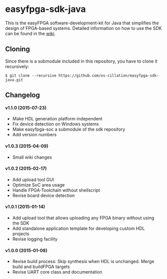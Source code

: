 # easyfpga-sdk-java
This is the easyFPGA software-development-kit for Java that simplifies the design of FPGA-based systems. Detailed information on how to use the SDK can be found in the [wiki](wiki/README.md). 

## Cloning
Since there is a submodule included in this repository, you have to clone it recursively:

```
$ git clone --recursive https://github.com/os-cillation/easyfpga-sdk-java.git
```

## Changelog

#### v1.1.0 (2015-07-23)
* Make HDL generation platform independent
* Fix device detection on Windows systems
* Make easyfpga-soc a submodule of the sdk repository
* Add version numbers

#### v1.0.3 (2015-04-09)
* Small wiki changes

#### v1.0.2 (2015-02-17)
* Add upload tool GUI
* Optimize SoC area usage
* Handle FPGA-Toolchain without shellscript
* Revise board device detection

#### v1.0.1 (2015-01-14)
* Add upload tool that allows uploading any FPGA binary without using the SDK
* Add standalone application template for developing custom HDL projects
* Revise logging facility

#### v1.0.0 (2015-01-08)
* Revise build process: Skip synthesis when HDL is unchanged. Merge build and buildFPGA targets
* Revise UART core class and documentation
